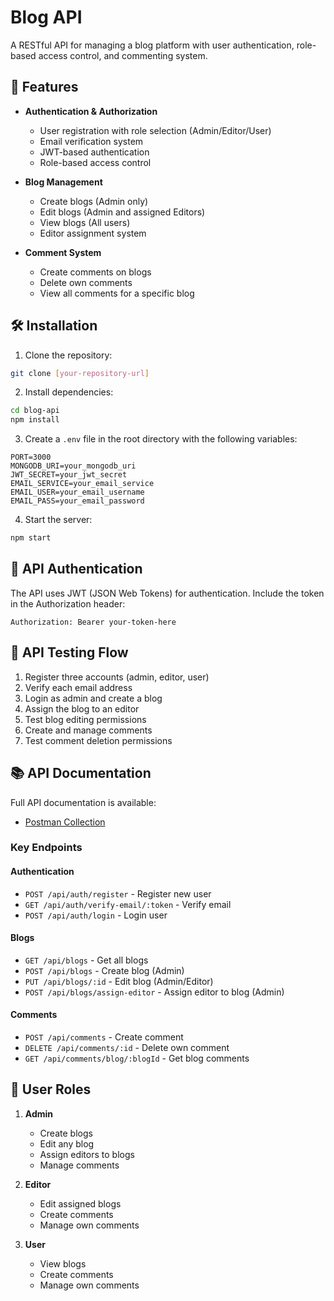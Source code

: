 # Blog API

A RESTful API for managing a blog platform with user authentication, role-based access control, and commenting system.

## 🚀 Features

- **Authentication & Authorization**
  - User registration with role selection (Admin/Editor/User)
  - Email verification system
  - JWT-based authentication
  - Role-based access control

- **Blog Management**
  - Create blogs (Admin only)
  - Edit blogs (Admin and assigned Editors)
  - View blogs (All users)
  - Editor assignment system

- **Comment System**
  - Create comments on blogs
  - Delete own comments
  - View all comments for a specific blog

## 🛠️ Installation

1. Clone the repository:
```bash
git clone [your-repository-url]
```

2. Install dependencies:
```bash
cd blog-api
npm install
```

3. Create a `.env` file in the root directory with the following variables:
```env
PORT=3000
MONGODB_URI=your_mongodb_uri
JWT_SECRET=your_jwt_secret
EMAIL_SERVICE=your_email_service
EMAIL_USER=your_email_username
EMAIL_PASS=your_email_password
```

4. Start the server:
```bash
npm start
```

## 🔑 API Authentication

The API uses JWT (JSON Web Tokens) for authentication. Include the token in the Authorization header:
```
Authorization: Bearer your-token-here
```

## 🔄 API Testing Flow

1. Register three accounts (admin, editor, user)
2. Verify each email address
3. Login as admin and create a blog
4. Assign the blog to an editor
5. Test blog editing permissions
6. Create and manage comments
7. Test comment deletion permissions

## 📚 API Documentation

Full API documentation is available:
- [Postman Collection](https://www.postman.com/satellite-specialist-9716583/workspace/appening-assignment-testing-collection/collection/33771149-b8cdd380-f5af-4df8-ad0c-f5f67ab9774c?action=share&source=copy-link&creator=33771149)

### Key Endpoints

#### Authentication
- `POST /api/auth/register` - Register new user
- `GET /api/auth/verify-email/:token` - Verify email
- `POST /api/auth/login` - Login user

#### Blogs
- `GET /api/blogs` - Get all blogs
- `POST /api/blogs` - Create blog (Admin)
- `PUT /api/blogs/:id` - Edit blog (Admin/Editor)
- `POST /api/blogs/assign-editor` - Assign editor to blog (Admin)

#### Comments
- `POST /api/comments` - Create comment
- `DELETE /api/comments/:id` - Delete own comment
- `GET /api/comments/blog/:blogId` - Get blog comments

## 👥 User Roles

1. **Admin**
   - Create blogs
   - Edit any blog
   - Assign editors to blogs
   - Manage comments

2. **Editor**
   - Edit assigned blogs
   - Create comments
   - Manage own comments

3. **User**
   - View blogs
   - Create comments
   - Manage own comments

